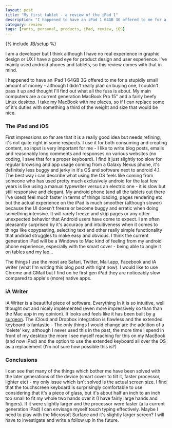 ```yaml
---
layout: post
title: "My first tablet - a review of the iPad 1"
description: "I happened to have an iPad 1 64GB 3G offered to me for a stupidly small amount of money - although I didn't really plan on buying one, I couldn't pass it up and thought I'll find out what all the fuss is about."
category: review
tags: [rants, personal, products, iPad, review, iOS]
---
```

{% include JB/setup %}

I am a developer but I think although I have no real experience in graphic design or UX I have a good eye for product design and user experience. I've mainly used android phones and tablets, so this review comes with that in mind.

I happened to have an iPad 1 64GB 3G offered to me for a stupidly small amount of money - although I didn't really plan on buying one, I couldn't pass it up and thought I'll find out what all the fuss is about. My main computers are a current generation MacBook Pro 15" and a fairly beefy Linux desktop. I take my MacBook with me places, so if I can replace some of it's duties with something a third of the weight and size that would be nice.

### The iPad and iOS
First impressions so far are that it is a really good idea but needs refining, it's not quite right in some respects. I use it for both consuming and creating content, so input is very important for me - I like to write blog posts, emails and reasonably long comments and responses on various websites (no coding, I save that for a proper keyboard). I find it just slightly too slow for regular browsing and app usage coming from a Galaxy Nexus phone, it's definitely less buggy and jerky in it's OS and software next to android 4.1. The best way i can describe what using the OS feels like coming from someone who has used pretty much exclusively android for the last few years is like using a manual typewriter versus an electric one - it is slow but still responsive and elegant. My android phone (and all the tablets out there I've used) feel much faster in terms of things loading, pages rendering etc but the actual experience on the iPad is much smoother (although slower) because the UI doesn't freeze or become buggy and erratic when  doing something intensive. It will rarely freeze and skip pages or any other unexpected behavior that Android users have come to expect. I am often pleasantly surprised by it's accuracy and intuitiveness when it comes to things like copypasting, selecting text and other really simple functionality that android struggles to make easy and obvious. I think the current generation iPad will be a Windows to Mac kind of feeling from my android phone experience, especially with the smart cover - being able to angle it on tables and my lap... 

The things I use the most are Safari, Twitter, Mail.app, Facebook and iA writer (what I'm writing this blog post with right now). I would like to use Chrome and GMail but I find on he first gen iPad they are noticeably slow compared to apple's (more) native apps.

### iA Writer
iA Writer is a beautiful piece of software. Everything In it is so intuitive, well thought out and nicely implemented (even more impressively so than than the Mac app in my opinion). It looks and feels like it has been built by [a surgeon](http://en.wikipedia.org/wiki/The_Mythical_Man-Month#The_surgical_team). The iCloud and Dropbox integration is flawless and the extended keyboard is fantastic - The only things I would change are the addition of a 'delete' key, although I never used this in the past, the more time I spend in front of my desktop the more I see myself reaching for this on my MacBook (and now iPad) and the option to use the extended keyboard all over the OS as a replacement (I'm not sure how possible this is?)

### Conclusions
I can see that many of the things which bother me have been solved with the later generations of the device (smart cover to tilt it, faster processor, lighter etc) - my only issue which isn't solved is the actual screen size. I find that the touchscreen keyboard is surprisingly comfortable to use considering that it's a piece of glass, but it's about half an inch to an inch too small to fit my whole two hands over it (I have fairly large hands and fingers). If it were slightly larger and the processor were faster (a la current generation iPad) I can envisage myself touch typing effectively. Maybe I need to play with the Microsoft Surface and it's slightly larger screen? I will have to investigate and write a follow up in the future.